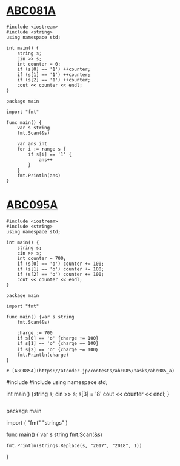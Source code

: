 # [ABC081A](https://atcoder.jp/contests/abc081/tasks/abc081_a)
```
#include <iostream>
#include <string>
using namespace std;

int main() {
    string s;
    cin >> s;
    int counter = 0;
    if (s[0] == '1') ++counter;
    if (s[1] == '1') ++counter;
    if (s[2] == '1') ++counter;
    cout << counter << endl;
}
```

```
package main

import "fmt"

func main() {
	var s string
	fmt.Scan(&s)
 
	var ans int
	for i := range s {
		if s[i] == '1' {
			ans++
		}
	}
	fmt.Println(ans)
}
```
# [ABC095A](https://atcoder.jp/contests/abc095/tasks/abc095_a)
```
#include <iostream>
#include <string>
using namespace std;
 
int main() {
    string s;
    cin >> s;
    int counter = 700;
    if (s[0] == 'o') counter += 100;
    if (s[1] == 'o') counter += 100;
    if (s[2] == 'o') counter += 100;
    cout << counter << endl;
}
```
```
package main

import "fmt"

func main() {var s string
	fmt.Scan(&s)
 
	charge := 700
	if s[0] == 'o' {charge += 100}
    if s[1] == 'o' {charge += 100}
    if s[2] == 'o' {charge += 100｝
	fmt.Println(charge)
}

# [ABC085A](https://atcoder.jp/contests/abc085/tasks/abc085_a)
```
#include <iostream>
#include <string>
using namespace std;
 
int main() {string s;
    cin >> s;
    s[3] = '8'
    cout << counter << endl;
}
```
```
package main
 
import (
	"fmt"
	"strings"
)
 
func main() {
	var s string
	fmt.Scan(&s)
 
	fmt.Println(strings.Replace(s, "2017", "2018", 1))
 
}
```
